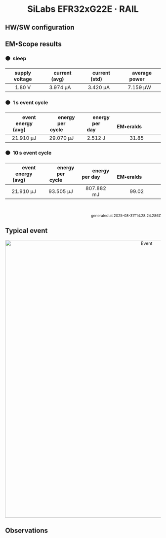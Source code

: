 
<h1 align="center">SiLabs EFR32xG22E · RAIL</h1>

## HW/SW configuration

## EM&bull;Scope results

<!-- @emscope-pack:start -->


### 🟠&ensp;sleep

| supply voltage | &emsp;current (avg)&emsp; | &emsp;current (std)&emsp; | &emsp;average power&emsp;
|:---:|:---:|:---:|:---:|
| 1.80 V |   3.974 µA |   3.420 µA |   7.159 µW |

### 🟠&ensp;1&thinsp;s event cycle

| &emsp;&emsp;event energy (avg)&emsp;&emsp; | &emsp;&emsp;energy per cycle&emsp;&emsp; | &emsp;&emsp;energy per day&emsp;&emsp; | &emsp;&emsp;&emsp;**EM&bull;eralds**&emsp;&emsp;&emsp;
|:---:|:---:|:---:|:---:|
|  21.910 µJ |  29.070 µJ |   2.512 J | 31.85 |

### 🟠&ensp;10&thinsp;s event cycle

| &emsp;&emsp;event energy (avg)&emsp;&emsp; | &emsp;&emsp;energy per cycle&emsp;&emsp; | &emsp;&emsp;energy per day&emsp;&emsp; | &emsp;&emsp;&emsp;**EM&bull;eralds**&emsp;&emsp;&emsp;
|:---:|:---:|:---:|:---:|
|  21.910 µJ |  93.505 µJ | 807.882 mJ | 99.02 |

<br>
<p align="right"><sub>generated at 2025-08-31T14:28:24.286Z</sub></p>
    

<!-- @emscope-pack:end -->

## Typical event

<p align="center">
    <img src="si-g22e-ehk-rail-J-event-ID.png" alt="Event" width="900">
</p>

## Observations

